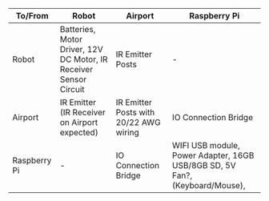 To/From | Robot | Airport | Raspberry Pi
--|-------|---------|-------------
Robot | Batteries, Motor Driver, 12V DC Motor, IR  Receiver Sensor Circuit | IR Emitter Posts | -
Airport | IR Emitter (IR Receiver on Airport expected) | IR Emitter Posts with 20/22 AWG wiring | IO Connection Bridge
Raspberry Pi | - | IO Connection Bridge | WIFI USB module, Power Adapter, 16GB USB/8GB SD, 5V Fan?, (Keyboard/Mouse), 